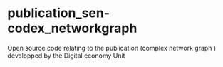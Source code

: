# publication_sen-codex_networkgraph
Open source code relating to the publication (complex network graph ) developped by the Digital economy Unit
